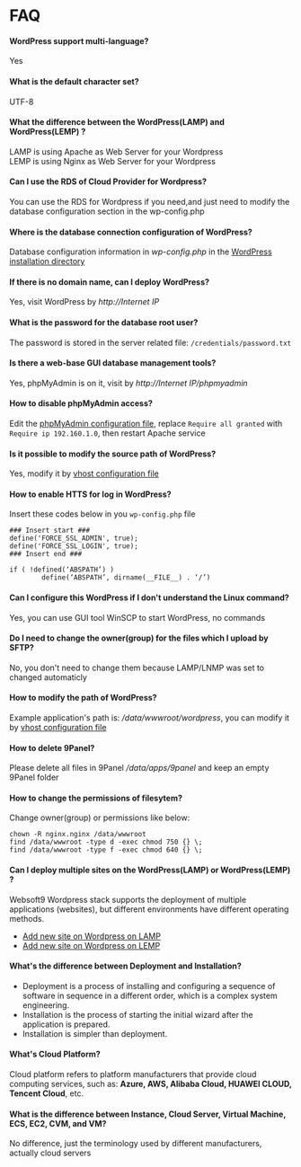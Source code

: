 # FAQ

#### WordPress support multi-language?

Yes

#### What is the default character set?

UTF-8

#### What the difference between the WordPress(LAMP) and WordPress(LEMP) ?

LAMP is using Apache as Web Server for your Wordpress  
LEMP is using Nginx as Web Server for your Wordpress

#### Can I use the RDS of Cloud Provider for Wordpress?

You can use the RDS for Wordpress if you need,and just need to modify the database configuration section in the wp-config.php

#### Where is the database connection configuration of WordPress?

Database configuration information in *wp-config.php* in the [WordPress installation directory](/stack-components.md#wordpress)

#### If there is no domain name, can I deploy WordPress?

Yes, visit WordPress by *http://Internet IP*

#### What is the password for the database root user?

The password is stored in the server related file: `/credentials/password.txt`

#### Is there a web-base GUI database management tools?

Yes, phpMyAdmin is on it, visit by *http://Internet IP/phpmyadmin*

#### How to disable phpMyAdmin access?

Edit the  [phpMyAdmin configuration file](/stack-components.md#phpmyadmin), replace `Require all granted` with `Require ip 192.160.1.0`, then restart Apache service

#### Is it possible to modify the source path of WordPress?

Yes, modify it by [vhost configuration file](/stack-components.md#apache)

#### How to enable HTTS for log in WordPress?

Insert these codes below in you `wp-config.php` file

```
### Insert start ###
define('FORCE_SSL_ADMIN', true);
define('FORCE_SSL_LOGIN', true);
### Insert end ###

if ( !defined(‘ABSPATH’) )
        define(‘ABSPATH’, dirname(__FILE__) . ‘/’)
```

#### Can I configure this WordPress if I don't understand the Linux command?

Yes, you can use GUI tool WinSCP to start WordPress, no commands

#### Do I need to change the owner(group) for the files which I upload by SFTP?

No, you don't need to change them because LAMP/LNMP was set to changed automaticly

#### How to modify the path of WordPress?

Example application's path is: */data/wwwroot/wordpress*, you can modify it by [vhost configuration file](/stack-components.md#apache)

#### How to delete 9Panel?

Please delete all files in 9Panel */data/apps/9panel* and keep an empty 9Panel folder

#### How to change the permissions of filesytem?

Change owner(group) or permissions like below:

```shell
chown -R nginx.nginx /data/wwwroot
find /data/wwwroot -type d -exec chmod 750 {} \;
find /data/wwwroot -type f -exec chmod 640 {} \;
```

#### Can I deploy multiple sites on the WordPress(LAMP) or WordPress(LEMP) ?

Websoft9 Wordpress stack supports the deployment of multiple applications (websites), but different environments have different operating methods.

* [Add new site on Wordpress on LAMP](https://support.websoft9.com/docs/lamp/solution-deployment.html#deploy-second-application)
* [Add new site on Wordpress on LEMP](https://support.websoft9.com/docs/lnmp/solution-deployment.html#deploy-second-application)


#### What's the difference between Deployment and Installation?

- Deployment is a process of installing and configuring a sequence of software in sequence in a different order, which is a complex system engineering.  
- Installation is the process of starting the initial wizard after the application is prepared.  
- Installation is simpler than deployment. 

#### What's Cloud Platform?

Cloud platform refers to platform manufacturers that provide cloud computing services, such as: **Azure, AWS, Alibaba Cloud, HUAWEI CLOUD, Tencent Cloud**, etc.

#### What is the difference between Instance, Cloud Server, Virtual Machine, ECS, EC2, CVM, and VM?

No difference, just the terminology used by different manufacturers, actually cloud servers